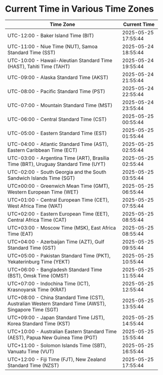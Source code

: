 # Current Time in Various Time Zones

| Time Zone | Current Time |
|-----------|--------------|
| UTC-12:00 - Baker Island Time (BIT) | 2025-05-25 17:55:44 |
| UTC-11:00 - Niue Time (NUT), Samoa Standard Time (SST) | 2025-05-24 18:55:44 |
| UTC-10:00 - Hawaii-Aleutian Standard Time (HAST), Tahiti Time (TAHT) | 2025-05-24 19:55:44 |
| UTC-09:00 - Alaska Standard Time (AKST) | 2025-05-24 21:55:44 |
| UTC-08:00 - Pacific Standard Time (PST) | 2025-05-24 22:55:44 |
| UTC-07:00 - Mountain Standard Time (MST) | 2025-05-24 23:55:44 |
| UTC-06:00 - Central Standard Time (CST) | 2025-05-25 00:55:44 |
| UTC-05:00 - Eastern Standard Time (EST) | 2025-05-25 01:55:44 |
| UTC-04:00 - Atlantic Standard Time (AST), Eastern Caribbean Time (ECT) | 2025-05-25 02:55:44 |
| UTC-03:00 - Argentina Time (ART), Brasília Time (BRT), Uruguay Standard Time (UYT) | 2025-05-25 02:55:44 |
| UTC-02:00 - South Georgia and the South Sandwich Islands Time (SGT) | 2025-05-25 03:55:44 |
| UTC±00:00 - Greenwich Mean Time (GMT), Western European Time (WET) | 2025-05-25 06:55:44 |
| UTC+01:00 - Central European Time (CET), West Africa Time (WAT) | 2025-05-25 07:55:44 |
| UTC+02:00 - Eastern European Time (EET), Central Africa Time (CAT) | 2025-05-25 08:55:44 |
| UTC+03:00 - Moscow Time (MSK), East Africa Time (EAT) | 2025-05-25 08:55:44 |
| UTC+04:00 - Azerbaijan Time (AZT), Gulf Standard Time (GST) | 2025-05-25 09:55:44 |
| UTC+05:00 - Pakistan Standard Time (PKT), Yekaterinburg Time (YEKT) | 2025-05-25 10:55:44 |
| UTC+06:00 - Bangladesh Standard Time (BST), Omsk Time (OMST) | 2025-05-25 11:55:44 |
| UTC+07:00 - Indochina Time (ICT), Krasnoyarsk Time (KRAT) | 2025-05-25 12:55:44 |
| UTC+08:00 - China Standard Time (CST), Australian Western Standard Time (AWST), Singapore Time (SGT) | 2025-05-25 13:55:44 |
| UTC+09:00 - Japan Standard Time (JST), Korea Standard Time (KST) | 2025-05-25 14:55:44 |
| UTC+10:00 - Australian Eastern Standard Time (AEST), Papua New Guinea Time (PGT) | 2025-05-25 15:55:44 |
| UTC+11:00 - Solomon Islands Time (SBT), Vanuatu Time (VUT) | 2025-05-25 16:55:44 |
| UTC+12:00 - Fiji Time (FJT), New Zealand Standard Time (NZST) | 2025-05-25 17:55:44 |
